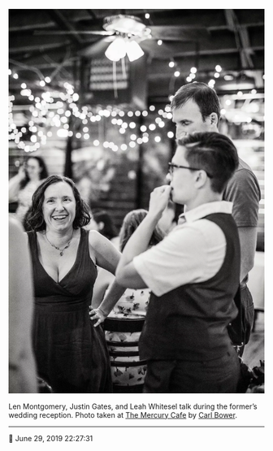 ![Len Montgomery, Justin Gates, and Leah Whitesel talk](assets/f953bd0f5695b190ff1d69fb5e1e35da.webp)

Len Montgomery, Justin Gates, and Leah Whitesel talk during the former’s wedding reception. Photo taken at [The Mercury Cafe](http://mercurycafe.com/) by [Carl Bower](http://carlbowerphotos.com/).

- - - -

<span aria-hidden="true">📅</span> June 29, 2019 22:27:31
